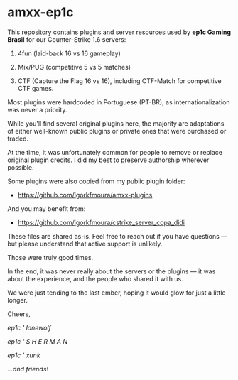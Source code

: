 # amxx-ep1c

This repository contains plugins and server resources used by **ep1c Gaming Brasil** for our Counter-Strike 1.6 servers:

1. 4fun (laid-back 16 vs 16 gameplay)

1. Mix/PUG (competitive 5 vs 5 matches)

1. CTF (Capture the Flag 16 vs 16), including CTF-Match for competitive CTF games.

Most plugins were hardcoded in Portuguese (PT-BR), as internationalization was never a priority.

While you'll find several original plugins here, the majority are adaptations of either well-known public plugins or private ones that were purchased or traded.

At the time, it was unfortunately common for people to remove or replace original plugin credits. I did my best to preserve authorship wherever possible.

Some plugins were also copied from my public plugin folder:
- https://github.com/igorkfmoura/amxx-plugins

And you may benefit from:
- https://github.com/igorkfmoura/cstrike_server_copa_didi

These files are shared as-is. Feel free to reach out if you have questions — but please understand that active support is unlikely.

Those were truly good times.

In the end, it was never really about the servers or the plugins — it was about the experience, and the people who shared it with us.

We were just tending to the last ember, hoping it would glow for just a little longer.

Cheers,

_ep1c ' lonewolf_

_ep1c ' S H E R M A N_

_ep1c ' xunk_

_...and friends!_

